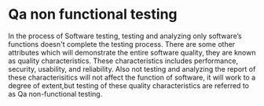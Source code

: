 # Qa non functional testing

In the process of Software testing, testing and analyzing only software’s functions doesn't complete the testing process. There are some other attributes which will demonstrate the entire software quality, they are known as quality characteristics. These characteristics includes performance, security, usability, and reliability. Also not testing and analyzing the report of these characterisitics will not affect the function of software, it will work to a degree of extent,but testing of these quality characteristics are referred to as Qa non-functional testing.
